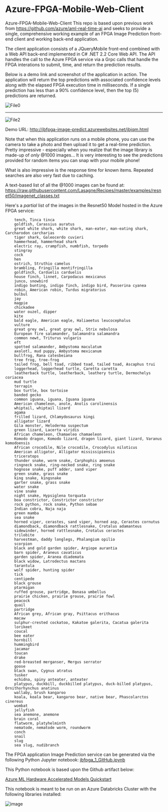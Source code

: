 # Azure-FPGA-Mobile-Web-Client
Azure-FPGA-Mobile-Web-Client
This repo is based upon previous work from https://github.com/azure/aml-real-time-ai and seeks to provide a single, comprehensive working example of an FPGA Image Prediction front-end client and  working back-end application. 

The client application consists of a JQueryMobile front-end combined with a Web API back-end implemented in C# .NET 2.2 Core Web API.
The API handles the call to the Azure FPGA service via a Grpc calls that handle the FPGA interations to submit, time, and return the prediction results. 

Below  is a demo link and screenshot of the application in action. The application will return the top predictions with associated confidence levels along with the elapsed FPGA execution time in milliseconds.   If a single prediction has less than a 90% confidence level, then the top (5) predictions are returned. 

![File0](FPGA_Mobile_App.png) 
____________________________________
![File2](FPGA_Mobile_App2.png)



Demo URL: http://jbfpga-image-predict.azurewebsites.net/jbjqm.html

Note that when this application runs on a mobile phone, you can use the camera to take a photo and then upload it to get a real-time prediction.
Pretty impressive - especially when you realize that the image library is made-up of *only* @1000 images... It is very interesting to see the predictions provided for random items you can snap with your mobile phone!

What is also impressive is the response time for known items.  Repeated searches are also very fast due to caching. 

A text-based list of all the @1000 images can be found at: https://raw.githubusercontent.com/Lasagne/Recipes/master/examples/resnet50/imagenet_classes.txt

Here's a *partial* list of the images in the Resnet50 Model hosted in the Azure FPGA service:
```  
    tench, Tinca tinca
    goldfish, Carassius auratus
    great white shark, white shark, man-eater, man-eating shark, Carcharodon carcharias
    tiger shark, Galeocerdo cuvieri
    hammerhead, hammerhead shark
    electric ray, crampfish, numbfish, torpedo
    stingray
    cock
    hen
    ostrich, Struthio camelus
    brambling, Fringilla montifringilla
    goldfinch, Carduelis carduelis
    house finch, linnet, Carpodacus mexicanus
    junco, snowbird
    indigo bunting, indigo finch, indigo bird, Passerina cyanea
    robin, American robin, Turdus migratorius
    bulbul
    jay
    magpie
    chickadee
    water ouzel, dipper
    kite
    bald eagle, American eagle, Haliaeetus leucocephalus
    vulture
    great grey owl, great gray owl, Strix nebulosa
    European fire salamander, Salamandra salamandra
    common newt, Triturus vulgaris
    eft
    spotted salamander, Ambystoma maculatum
    axolotl, mud puppy, Ambystoma mexicanum
    bullfrog, Rana catesbeiana
    tree frog, tree-frog
    tailed frog, bell toad, ribbed toad, tailed toad, Ascaphus trui
    loggerhead, loggerhead turtle, Caretta caretta
    leatherback turtle, leatherback, leathery turtle, Dermochelys coriacea
    mud turtle
    terrapin
    box turtle, box tortoise
    banded gecko
    common iguana, iguana, Iguana iguana
    American chameleon, anole, Anolis carolinensis
    whiptail, whiptail lizard
    agama
    frilled lizard, Chlamydosaurus kingi
    alligator lizard
    Gila monster, Heloderma suspectum
    green lizard, Lacerta viridis
    African chameleon, Chamaeleo chamaeleon
    Komodo dragon, Komodo lizard, dragon lizard, giant lizard, Varanus komodoensis
    African crocodile, Nile crocodile, Crocodylus niloticus
    American alligator, Alligator mississipiensis
    triceratops
    thunder snake, worm snake, Carphophis amoenus
    ringneck snake, ring-necked snake, ring snake
    hognose snake, puff adder, sand viper
    green snake, grass snake
    king snake, kingsnake
    garter snake, grass snake
    water snake
    vine snake
    night snake, Hypsiglena torquata
    boa constrictor, Constrictor constrictor
    rock python, rock snake, Python sebae
    Indian cobra, Naja naja
    green mamba
    sea snake
    horned viper, cerastes, sand viper, horned asp, Cerastes cornutus
    diamondback, diamondback rattlesnake, Crotalus adamanteus
    sidewinder, horned rattlesnake, Crotalus cerastes
    trilobite
    harvestman, daddy longlegs, Phalangium opilio
    scorpion
    black and gold garden spider, Argiope aurantia
    barn spider, Araneus cavaticus
    garden spider, Aranea diademata
    black widow, Latrodectus mactans
    tarantula
    wolf spider, hunting spider
    tick
    centipede
    black grouse
    ptarmigan
    ruffed grouse, partridge, Bonasa umbellus
    prairie chicken, prairie grouse, prairie fowl
    peacock
    quail
    partridge
    African grey, African gray, Psittacus erithacus
    macaw
    sulphur-crested cockatoo, Kakatoe galerita, Cacatua galerita
    lorikeet
    coucal
    bee eater
    hornbill
    hummingbird
    jacamar
    toucan
    drake
    red-breasted merganser, Mergus serrator
    goose
    black swan, Cygnus atratus
    tusker
    echidna, spiny anteater, anteater
    platypus, duckbill, duckbilled platypus, duck-billed platypus, Ornithorhynchus anatinus
    wallaby, brush kangaroo
    koala, koala bear, kangaroo bear, native bear, Phascolarctos cinereus
    wombat
    jellyfish
    sea anemone, anemone
    brain coral
    flatworm, platyhelminth
    nematode, nematode worm, roundworm
    conch
    snail
    slug
    sea slug, nudibranch
```

The FPGA application Image Prediction service can be generated via the following Python Jupyter notebook:
[jbfpga_1_GitHub.ipynb](https://github.com/jbarnes1/Azure-FPGA-Mobile-Web-Client/blob/master/jbfpga_1_GitHub.ipynb)


This Python notebook is based upon the Github artifact below:

[Azure ML Hardware Accelerated Models Quickstart](https://github.com/Azure/aml-real-time-ai/blob/master/notebooks/project-brainwave-quickstart.ipynb)


This notebook is meant to be run on an Azure Databricks Cluster with the following libraries installed:

![image](Cluster_Libraries.png)

